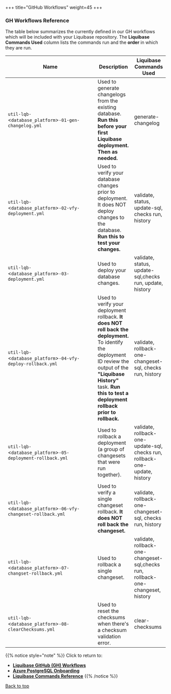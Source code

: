 +++
title="GitHub Workflows"
weight=45
+++

### GH Workflows Reference

The table below summarizes the currently defined in our GH workflows which will be included with your Liquibase repository. The **Liquibase Commands Used** column lists the commands run and the **order** in which they are run.

<style>
table th:first-of-type {
    width: 55%;
}
table th:nth-of-type(2) {
    width: 15%;
}
table th:nth-of-type(3) {
    width: 15%;
}
</style>

| **Name**  | **Description**   | **Liquibase Commands Used**   |
|  ---   |  ---   |  ---   |
| `util-lqb-`<`database_platform`>`-01-gen-changelog.yml` | Used to generate changelogs from the existing database. **Run this before your first Liquibase deployment. Then as needed.** | generate-changelog |
| `util-lqb-`<`database_platform`>`-02-vfy-deployment.yml` | Used to verify your database changes prior to deployment. It does NOT deploy changes to the database. **Run this to test your changes.** | validate, status, update-sql, checks run, history |
| `util-lqb-`<`database_platform`>`-03-deployment.yml` | Used to deploy your database changes. | validate, status, update-sql,checks run, update, history  |
| `util-lqb-`<`database_platform`>`-04-vfy-deploy-rollback.yml` | Used to verify your deployment rollback. **It does NOT roll back the deployment.** To identify the deployment ID review the output of the **"Liquibase History"** task. **Run this to test a deployment rollback prior to rollback.** | validate, rollback-one-changeset-sql, checks run, history  |
| `util-lqb-`<`database_platform`>`-05-deployment-rollback.yml` | Used to rollback a deployment (a group of changesets that were run together). | validate, rollback-one-update-sql, checks run,  rollback-one-update, history |
| `util-lqb-`<`database_platform`>`-06-vfy-changeset-rollback.yml` | Used to verify a single changeset rollback. **It does NOT roll back the changeset.** | validate, rollback-one-changeset-sql, checks run, history |
| `util-lqb-`<`database_platform`>`-07-changset-rollback.yml`   |  Used to rollback a single changeset. | validate, rollback-one-changeset-sql,checks run, rollback-one-changeset, history |
| `util-lqb-`<`database_platform`>`-08-clearChecksums.yml` | Used to reset the checksums when there's a checksum validation error. | clear-checksums |

{{% notice style="note" %}}
Click to return to:
- [**Liquibase GitHub (GH) Workflows**](../how-tos/lqb_21_ht_gh_workflows.html)
- [**Azure PostgreSQL Onboarding**](../how-tos/lqb_21_ht_pgsql_onbrding.html)
- [**Liquibase Commands Reference**](#liquibase-commands-reference)
{{% /notice %}}

[Back to top](#gh-workflows-reference)

